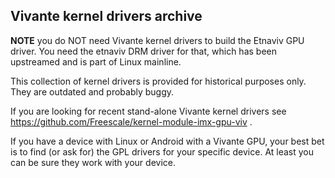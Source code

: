Vivante kernel drivers archive
-------------------------------

**NOTE** you do NOT need Vivante kernel drivers to build the Etnaviv GPU driver. You need the etnaviv DRM
driver for that, which has been upstreamed and is part of Linux mainline.

This collection of kernel drivers is provided for historical purposes only. They are outdated and
probably buggy.

If you are looking for recent stand-alone Vivante kernel drivers see https://github.com/Freescale/kernel-module-imx-gpu-viv .

If you have a device with Linux or Android with a Vivante GPU, your best bet is to find (or ask for) the GPL drivers for your specific device.
At least you can be sure they work with your device.

